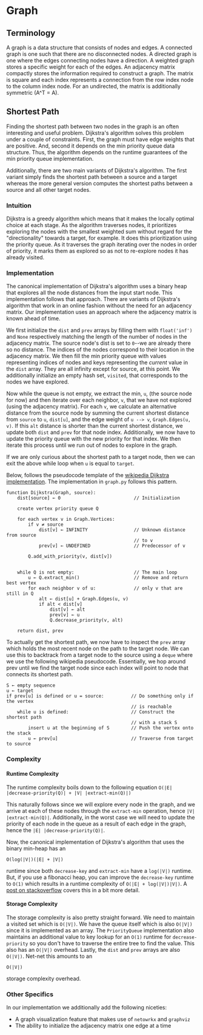 # Graph

## Terminology

A graph is a data structure that consists of nodes and edges. A connected graph
is one such that there are no disconnected nodes. A directed graph is one where
the edges connecting nodes have a direction. A weighted graph stores a specific
weight for each of the edges. An adjacency matrix compactly stores the
information required to construct a graph. The matrix is square and each index
represents a connection from the row index node to the column index node. For
an undirected, the matrix is additionally symmetric (A^T = A).

## Shortest Path

Finding the shortest path between two nodes in the graph is an often interesting
and useful problem. Dijkstra's algorithm solves this problem under a couple of
constraints. First, the graph must have edge weights that are positive. And,
second it depends on the min priority queue data structure. Thus, the algorithm
depends on the runtime guarantees of the min priority queue implementation.

Additionally, there are two main variants of Dijkstra's algorithm. The first
variant simply finds the shortest path between a source and a target whereas the
more general version computes the shortest paths between a source and all other
target nodes.

### Intuition

Dijkstra is a greedy algorithm which means that it makes the locally optimal
choice at each stage. As the algorithm traverses nodes, it prioritizes exploring
the nodes with the smallest weighted sum without regard for the "directionality"
towards a target, for example. It does this prioritization using the priority
queue. As it traverses the graph iterating over the nodes in order of priority,
it marks them as explored so as not to re-explore nodes it has already visited.

### Implementation

The canonical implementation of Dijkstra's algorithm uses a binary heap that
explores all the node distances from the input start node. This implementation
follows that approach. There are variants of Dijkstra's algorithm that work in
an online fashion without the need for an adjacency matrix. Our implementation
uses an approach where the adjacency matrix is known ahead of time.

We first initialize the `dist` and `prev` arrays by filling them with
`float('inf')` and `None` respectively matching the length of the number of
nodes in the adjacency matrix. The source node's dist is set to `0`--we are
already there so no distance. The indices of the nodes correspond to their
location in the adjacency matrix. We then fill the min priority queue with
values representing indices of nodes and keys representing the *current* value
in the `dist` array. They are all infinity except for source, at this point. We
additionally initialize an empty hash set, `visited`, that corresponds to the
nodes we have explored.

Now while the queue is not empty, we extract the min, `u`, (the source node for
now) and then iterate over each neighbor, `v`, that we have not explored (using
the adjacency matrix). For each `v`, we calculate an alternative distance from
the source node by summing the current shortest distance from `source` to `u`,
`dist[u]`, and the edge weight of `u --> v`, `Graph.Edges(u, v)`. If this `alt`
distance is shorter than the current shortest distance, we update both `dist`
and `prev` for that node index. Additionally, we now have to update the priority
queue with the new priority for that index. We then iterate this process until
we run out of nodes to explore in the graph.

If we are only curious about the shortest path to a target node, then we can
exit the above while loop when `u` is equal to `target`.

Below, follows the pseudocode template of the [wikipedia Dijkstra
implementation](https://en.wikipedia.org/wiki/Dijkstra%27s_algorithm#Using_a_priority_queue).
The implementation in `graph.py` follows this pattern.

```text
function Dijkstra(Graph, source):
    dist[source] ← 0                           // Initialization

    create vertex priority queue Q

    for each vertex v in Graph.Vertices:
        if v ≠ source
            dist[v] ← INFINITY                 // Unknown distance from source
                                               // to v
            prev[v] ← UNDEFINED                // Predecessor of v

        Q.add_with_priority(v, dist[v])


    while Q is not empty:                      // The main loop
        u ← Q.extract_min()                    // Remove and return best vertex
        for each neighbor v of u:              // only v that are still in Q
            alt ← dist[u] + Graph.Edges(u, v)
            if alt < dist[v]
                dist[v] ← alt
                prev[v] ← u
                Q.decrease_priority(v, alt)

    return dist, prev
```

To actually get the shortest path, we now have to inspect the `prev` array which
holds the most recent node on the path to the target node. We can use this to
backtrack from a target node to the source using a `deque` where we use the
following wikipedia pseudocode. Essentially, we hop around prev until we find
the target node since each index will point to node that connects its shortest
path.

```text
S ← empty sequence
u ← target
if prev[u] is defined or u = source:          // Do something only if the vertex
                                              // is reachable
    while u is defined:                       // Construct the shortest path
                                              // with a stack S
        insert u at the beginning of S        // Push the vertex onto the stack
        u ← prev[u]                           // Traverse from target to source
```

### Complexity

#### Runtime Complexity

The runtime complexity boils down to the following equation
`O(|E| |decrease-priority(Q)| + |V| |extract-min(Q)|)`

This naturally follows since we will explore every node in the graph, and we
arrive at each of these nodes through the `extract-min` operation, hence
`|V| |extract-min(Q)|`. Additionally, in the worst case we will need to update
the priority of each node in the queue as a result of each edge in the graph,
hence the `|E| |decrease-priority(Q)|`.

Now, the canonical implementation of Dijkstra's algorithm that uses the binary
min-heap has an

```text
O(log(|V|)(|E| + |V|)
```

runtime since both `decrease-key` and `extract-min` have a `log(|V|)` runtime.
But, if you use a fibonacci heap, you can improve the `decrease-key` runtime to
`O(1)` which results in a runtime complexity of `O(|E| + log(|V|)|V|)`. A [post
on stackoverflow](https://stackoverflow.com/a/21066448) covers this in a bit
more detail.

#### Storage Complexity

The storage complexity is also pretty straight forward. We need to maintain a
visited set which is `O(|V|)`. We have the queue itself which is also `O(|V|)`
since it is implemented as an array. The `PriorityQueue` implementation also
maintains an additional value to key lookup for an `O(1)` runtime for
`decrease-priority` so you don't have to traverse the entire tree to find the
value. This also has an `O(|V|)` overhead. Lastly, the `dist` and `prev` arrays
are also `O(|V|)`. Net-net this amounts to an

```text
O(|V|)
```

storage complexity overhead.

### Other Specifics

In our implementation we additionally add the following niceties:

* A graph visualization feature that makes use of `netowrkx` and `graphviz`
* The ability to initialize the adjacency matrix one edge at a time
